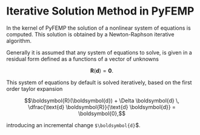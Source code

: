 # Iterative Solution Method in PyFEMP
In the kernel of PyFEMP the solution of a nonlinear system of equations is computed. This solution is obtained by a Newton-Raphson iterative algorithm.

Generally it is assumed that any system of equations to solve, is given in a residual form defined as a functions of a vector of unknowns

```math
\boldsymbol{R}(\boldsymbol{d}) = \boldsymbol{0}.
```

This system of equations by default is solved iteratively, based on the first order taylor expansion 

```math
\boldsymbol{R}(\boldsymbol{d}) + \Delta \boldsymbol{d} \, \dfrac{\text{d} \boldsymbol{R}}{\text{d} \boldsymbol{d}} = \boldsymbol{0},
```
introducing an incremental change `$\boldsymbol{d}`$.